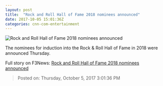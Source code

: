 ```yaml
---
layout: post
title:  "Rock and Roll Hall of Fame 2018 nominees announced"
date: 2017-10-05 15:01:36Z
categories: cnn-com-entertainment
---
```


![Rock and Roll Hall of Fame 2018 nominees announced](http://i2.cdn.cnn.com/cnnnext/dam/assets/130530144828-bon-jovi-staples-center-story-top.jpg)

The nominees for induction into the Rock & Roll Hall of Fame in 2018 were announced Thursday.


Full story on F3News: [Rock and Roll Hall of Fame 2018 nominees announced](http://www.f3nws.com/n/mZCZMH)

> Posted on: Thursday, October 5, 2017 3:01:36 PM
